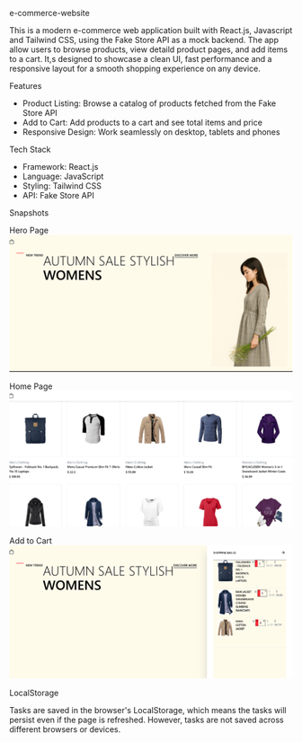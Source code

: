 e-commerce-website

This is a modern e-commerce web application built with React.js, Javascript and Tailwind CSS, using the Fake Store API as a mock backend. The app allow users to browse products, view detaild product pages, and add items to a cart. It,s designed to showcase a clean UI, fast performance and a responsive layout for a smooth shopping experience on any device.

Features

- Product Listing: Browse a catalog of products fetched from the Fake Store API
- Add to Cart: Add products to a cart and see total items and price
- Responsive Design: Work seamlessly on desktop, tablets and phones

Tech Stack
- Framework: React.js
- Language: JavaScript
- Styling: Tailwind CSS
- API: Fake Store API

Snapshots

Hero Page
![image alt](https://github.com/nehachintawar/e-commerce-website/blob/5af405899041607337be6eb0912f94a2189d08e9/Screenshot%202025-04-26%20025502.png)

Home Page
![image alt](https://github.com/nehachintawar/e-commerce-website/blob/5af405899041607337be6eb0912f94a2189d08e9/Screenshot%202025-04-26%20030111.png)

Add to Cart
![image alt](https://github.com/nehachintawar/e-commerce-website/blob/5af405899041607337be6eb0912f94a2189d08e9/Screenshot%202025-04-26%20025919.png)

LocalStorage

Tasks are saved in the browser's LocalStorage, which means the tasks will persist even if the page is refreshed. However, tasks are not saved across different browsers or devices.

